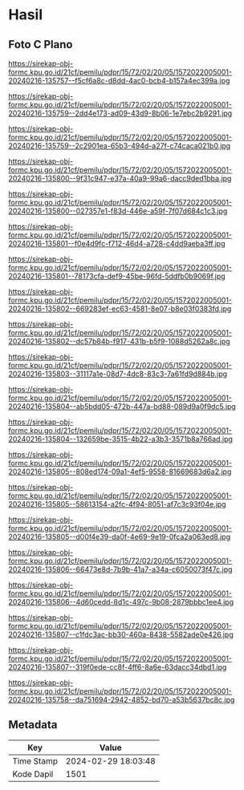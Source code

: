 # Hasil

## Foto C Plano

https://sirekap-obj-formc.kpu.go.id/21cf/pemilu/pdpr/15/72/02/20/05/1572022005001-20240216-135757--f5cf6a8c-d8dd-4ac0-bcb4-b157a4ec399a.jpg

https://sirekap-obj-formc.kpu.go.id/21cf/pemilu/pdpr/15/72/02/20/05/1572022005001-20240216-135759--2dd4e173-ad09-43d9-8b06-1e7ebc2b9291.jpg

https://sirekap-obj-formc.kpu.go.id/21cf/pemilu/pdpr/15/72/02/20/05/1572022005001-20240216-135759--2c2901ea-65b3-494d-a27f-c74caca021b0.jpg

https://sirekap-obj-formc.kpu.go.id/21cf/pemilu/pdpr/15/72/02/20/05/1572022005001-20240216-135800--9f31c947-e37a-40a9-99a6-dacc9ded1bba.jpg

https://sirekap-obj-formc.kpu.go.id/21cf/pemilu/pdpr/15/72/02/20/05/1572022005001-20240216-135800--027357e1-f83d-446e-a59f-7f07d684c1c3.jpg

https://sirekap-obj-formc.kpu.go.id/21cf/pemilu/pdpr/15/72/02/20/05/1572022005001-20240216-135801--f0e4d9fc-f712-46d4-a728-c4dd9aeba3ff.jpg

https://sirekap-obj-formc.kpu.go.id/21cf/pemilu/pdpr/15/72/02/20/05/1572022005001-20240216-135801--78173cfa-def9-45be-96fd-5ddfb0b9069f.jpg

https://sirekap-obj-formc.kpu.go.id/21cf/pemilu/pdpr/15/72/02/20/05/1572022005001-20240216-135802--669283ef-ec63-4581-8e07-b8e03f0383fd.jpg

https://sirekap-obj-formc.kpu.go.id/21cf/pemilu/pdpr/15/72/02/20/05/1572022005001-20240216-135802--dc57b84b-f917-431b-b5f9-1088d5262a8c.jpg

https://sirekap-obj-formc.kpu.go.id/21cf/pemilu/pdpr/15/72/02/20/05/1572022005001-20240216-135803--31117a1e-08d7-4dc8-83c3-7a61fd9d884b.jpg

https://sirekap-obj-formc.kpu.go.id/21cf/pemilu/pdpr/15/72/02/20/05/1572022005001-20240216-135804--ab5bdd05-472b-447a-bd88-089d9a0f9dc5.jpg

https://sirekap-obj-formc.kpu.go.id/21cf/pemilu/pdpr/15/72/02/20/05/1572022005001-20240216-135804--132659be-3515-4b22-a3b3-3571b8a766ad.jpg

https://sirekap-obj-formc.kpu.go.id/21cf/pemilu/pdpr/15/72/02/20/05/1572022005001-20240216-135805--808ed174-09a1-4ef5-9558-81669683d6a2.jpg

https://sirekap-obj-formc.kpu.go.id/21cf/pemilu/pdpr/15/72/02/20/05/1572022005001-20240216-135805--58613154-a2fc-4f94-8051-af7c3c93f04e.jpg

https://sirekap-obj-formc.kpu.go.id/21cf/pemilu/pdpr/15/72/02/20/05/1572022005001-20240216-135805--d00f4e39-da0f-4e69-9e19-0fca2a063ed8.jpg

https://sirekap-obj-formc.kpu.go.id/21cf/pemilu/pdpr/15/72/02/20/05/1572022005001-20240216-135806--66473e8d-7b9b-41a7-a34a-c6050073f47c.jpg

https://sirekap-obj-formc.kpu.go.id/21cf/pemilu/pdpr/15/72/02/20/05/1572022005001-20240216-135806--4d60cedd-8d1c-497c-9b08-2879bbbc1ee4.jpg

https://sirekap-obj-formc.kpu.go.id/21cf/pemilu/pdpr/15/72/02/20/05/1572022005001-20240216-135807--c1fdc3ac-bb30-460a-8438-5582ade0e426.jpg

https://sirekap-obj-formc.kpu.go.id/21cf/pemilu/pdpr/15/72/02/20/05/1572022005001-20240216-135807--319f0ede-cc8f-4ff6-8a6e-63dacc34dbd1.jpg

https://sirekap-obj-formc.kpu.go.id/21cf/pemilu/pdpr/15/72/02/20/05/1572022005001-20240216-135758--da751694-2942-4852-bd70-a53b5637bc8c.jpg


## Metadata

| Key        | Value               |
| ---------- | ------------------- |
| Time Stamp | 2024-02-29 18:03:48 |
| Kode Dapil | 1501                |



